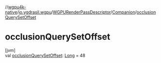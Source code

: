 //[wgpu4k-native](../../../../index.md)/[io.ygdrasil.wgpu](../../index.md)/[WGPURenderPassDescriptor](../index.md)/[Companion](index.md)/[occlusionQuerySetOffset](occlusion-query-set-offset.md)

# occlusionQuerySetOffset

[jvm]\
val [occlusionQuerySetOffset](occlusion-query-set-offset.md): [Long](https://kotlinlang.org/api/core/kotlin-stdlib/kotlin/-long/index.html) = 48
